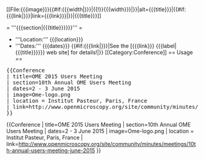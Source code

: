 <includeonly>[[File:{{{image}}}{{#if:{{{width|}}}|{{!}}{{{width}}}|}}|alt={{{title}}}|{{#if:{{{link|}}}|link={{{link}}}|}}|{{{title}}}]]

= '''{{{section|{{{title}}}}}}''' =
* '''Location:''' {{{location}}}
* '''Dates:''' {{{dates}}}
{{#if:{{{link|}}}|See the [{{{link}}} {{{label|{{{title}}}}}} web site] for details!|}}
[[Category:Conference]]</includeonly>
<noinclude>== Usage ==
<pre>
{{Conference
| title=OME 2015 Users Meeting
| section=10th Annual OME Users Meeting
| dates=2 - 3 June 2015
| image=Ome-logo.png
| location = Institut Pasteur, Paris, France
| link=http://www.openmicroscopy.org/site/community/minutes/meetings/10th-annual-users-meeting-june-2015
}}
</pre>
{{Conference
| title=OME 2015 Users Meeting
| section=10th Annual OME Users Meeting
| dates=2 - 3 June 2015
| image=Ome-logo.png
| location = Institut Pasteur, Paris, France
| link=http://www.openmicroscopy.org/site/community/minutes/meetings/10th-annual-users-meeting-june-2015
}}
</noinclude>
